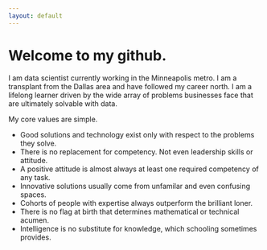 ```yaml
---
layout: default
---
```


# Welcome to my github.

I am data scientist currently working in the Minneapolis metro. I am a transplant from the Dallas area and have followed my career north. I am a lifelong learner driven by the wide array of problems businesses face that are ultimately solvable with data. 

My core values are simple.

* Good solutions and technology exist only with respect to the problems they solve. 
* There is no replacement for competency. Not even leadership skills or attitude.
* A positive attitude is almost always at least one required competency of any task.
* Innovative solutions usually come from unfamilar and even confusing spaces.
* Cohorts of people with expertise always outperform the brilliant loner.
* There is no flag at birth that determines mathematical or technical acumen.
* Intelligence is no substitute for knowledge, which schooling sometimes provides.
